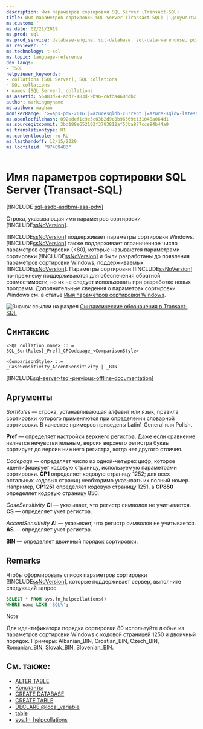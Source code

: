 ```yaml
---
description: Имя параметров сортировки SQL Server (Transact-SQL)
title: Имя параметров сортировки SQL Server (Transact-SQL) | Документы Майкрософт
ms.custom: ''
ms.date: 02/21/2019
ms.prod: sql
ms.prod_service: database-engine, sql-database, sql-data-warehouse, pdw
ms.reviewer: ''
ms.technology: t-sql
ms.topic: language-reference
dev_langs:
- TSQL
helpviewer_keywords:
- collations [SQL Server], SQL collations
- SQL collations
- names [SQL Server], collations
ms.assetid: 56483d24-add7-483d-9b96-c6fda460ddbc
author: markingmyname
ms.author: maghan
monikerRange: '>=aps-pdw-2016||=azuresqldb-current||=azure-sqldw-latest||>=sql-server-2016||>=sql-server-linux-2017||=azuresqldb-mi-current'
ms.openlocfilehash: 092edef1c9e3c03b2d9c8b96569c131048a064d1
ms.sourcegitcommit: 3bd188e652102f3703812af53ba877cce94b44a9
ms.translationtype: HT
ms.contentlocale: ru-RU
ms.lasthandoff: 12/15/2020
ms.locfileid: "97489483"
---
```

# <a name="sql-server-collation-name-transact-sql"></a>Имя параметров сортировки SQL Server (Transact-SQL)

[!INCLUDE [sql-asdb-asdbmi-asa-pdw](../../includes/applies-to-version/sql-asdb-asdbmi-asa-pdw.md)]

Строка, указывающая имя параметров сортировки [!INCLUDE[ssNoVersion](../../includes/ssnoversion-md.md)].

[!INCLUDE[ssNoVersion](../../includes/ssnoversion-md.md)] поддерживает параметры сортировки Windows. [!INCLUDE[ssNoVersion](../../includes/ssnoversion-md.md)] также поддерживает ограниченное число параметров сортировки (<80), которые называются параметрами сортировки [!INCLUDE[ssNoVersion](../../includes/ssnoversion-md.md)] и были разработаны до появления параметров сортировки Windows, поддерживаемых [!INCLUDE[ssNoVersion](../../includes/ssnoversion-md.md)]. Параметры сортировки [!INCLUDE[ssNoVersion](../../includes/ssnoversion-md.md)] по-прежнему поддерживаются для обеспечения обратной совместимости, но их не следует использовать при разработке новых программ. Дополнительные сведения о параметрах сортировки Windows см. в статье [Имя параметров сортировки Windows](../../t-sql/statements/windows-collation-name-transact-sql.md).

![Значок ссылки на раздел](../../database-engine/configure-windows/media/topic-link.gif "Значок ссылки на раздел") [Синтаксические обозначения в Transact-SQL](../../t-sql/language-elements/transact-sql-syntax-conventions-transact-sql.md)

## <a name="syntax"></a>Синтаксис

```syntaxsql
<SQL_collation_name> :: =
SQL_SortRules[_Pref]_CPCodepage_<ComparisonStyle>

<ComparisonStyle> ::=
_CaseSensitivity_AccentSensitivity | _BIN
```

[!INCLUDE[sql-server-tsql-previous-offline-documentation](../../includes/sql-server-tsql-previous-offline-documentation.md)]

## <a name="arguments"></a>Аргументы

*SortRules* — строка, устанавливающая алфавит или язык, правила сортировки которого применяются при определении словарной сортировки. В качестве примеров приведены Latin1_General или Polish.

**Pref** — определяет настройки верхнего регистра. Даже если сравнение является нечувствительным, версия верхнего регистра буквы сортирует до версии нижнего регистра, когда нет другого отличия.

*Codepage* — определяет число из одной-четырех цифр, которое идентифицирует кодовую страницу, используемую параметрами сортировки. **CP1** определяет кодовую страницу 1252; для всех остальных кодовых страниц необходимо указывать их полный номер. Например, **CP1251** определяет кодовую страницу 1251, а **CP850** определяет кодовую страницу 850.

*CaseSensitivity*
**CI** — указывает, что регистр символов не учитывается. **CS** — определяет учет регистра.

*AccentSensitivity*
**AI** — указывает, что регистр символов не учитывается. **AS** — определяет учет регистра.

**BIN** — определяет двоичный порядок сортировки.

## <a name="remarks"></a>Remarks

Чтобы сформировать список параметров сортировки [!INCLUDE[ssNoVersion](../../includes/ssnoversion-md.md)], которые поддерживает сервер, выполните следующий запрос.

```sql
SELECT * FROM sys.fn_helpcollations()
WHERE name LIKE 'SQL%';
```

> [!NOTE]
> Для идентификатора порядка сортировки 80 используйте любые из параметров сортировки Windows с кодовой страницей 1250 и двоичный порядок. Примеры: Albanian_BIN, Croatian_BIN, Czech_BIN, Romanian_BIN, Slovak_BIN, Slovenian_BIN.

## <a name="see-also"></a>См. также:

- [ALTER TABLE](../../t-sql/statements/alter-table-transact-sql.md)
- [Константы](../../t-sql/data-types/constants-transact-sql.md)
- [CREATE DATABASE](../../t-sql/statements/create-database-transact-sql.md)
- [CREATE TABLE](../../t-sql/statements/create-table-transact-sql.md)
- [DECLARE @local_variable](../../t-sql/language-elements/declare-local-variable-transact-sql.md)
- [table](../../t-sql/data-types/table-transact-sql.md)
- [sys.fn_helpcollations](../../relational-databases/system-functions/sys-fn-helpcollations-transact-sql.md)
